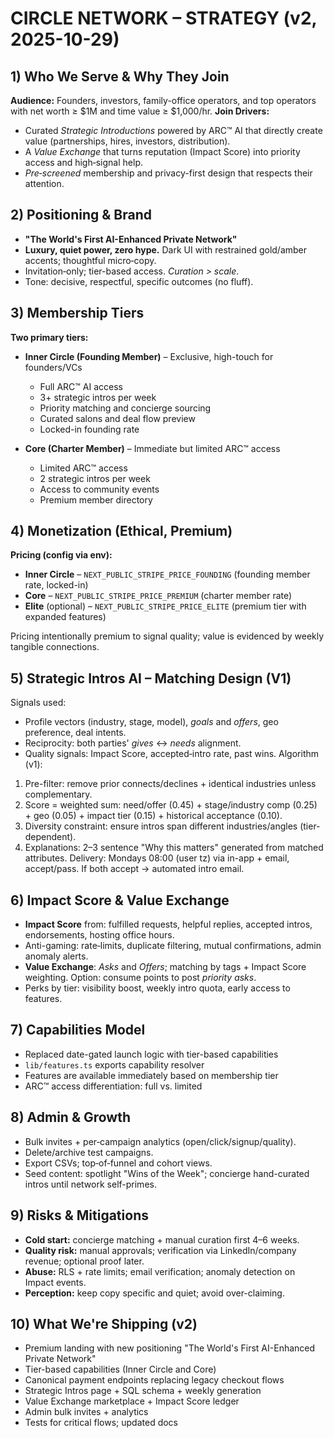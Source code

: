 # CIRCLE NETWORK – STRATEGY (v2, 2025-10-29)

## 1) Who We Serve & Why They Join
**Audience:** Founders, investors, family-office operators, and top operators with net worth ≥ $1M and time value ≥ $1,000/hr.
**Join Drivers:**
- Curated *Strategic Introductions* powered by ARC™ AI that directly create value (partnerships, hires, investors, distribution).
- A *Value Exchange* that turns reputation (Impact Score) into priority access and high‑signal help.
- *Pre‑screened* membership and privacy-first design that respects their attention.

## 2) Positioning & Brand
- **"The World's First AI-Enhanced Private Network"**
- **Luxury, quiet power, zero hype.** Dark UI with restrained gold/amber accents; thoughtful micro‑copy.
- Invitation‑only; tier-based access. *Curation > scale*.
- Tone: decisive, respectful, specific outcomes (no fluff).

## 3) Membership Tiers
**Two primary tiers:**
- **Inner Circle (Founding Member)** – Exclusive, high-touch for founders/VCs
  - Full ARC™ AI access
  - 3+ strategic intros per week
  - Priority matching and concierge sourcing
  - Curated salons and deal flow preview
  - Locked-in founding rate
  
- **Core (Charter Member)** – Immediate but limited ARC™ access
  - Limited ARC™ access
  - 2 strategic intros per week
  - Access to community events
  - Premium member directory

## 4) Monetization (Ethical, Premium)
**Pricing (config via env):**
- **Inner Circle** – `NEXT_PUBLIC_STRIPE_PRICE_FOUNDING` (founding member rate, locked-in)
- **Core** – `NEXT_PUBLIC_STRIPE_PRICE_PREMIUM` (charter member rate)
- **Elite** (optional) – `NEXT_PUBLIC_STRIPE_PRICE_ELITE` (premium tier with expanded features)

Pricing intentionally premium to signal quality; value is evidenced by weekly tangible connections.

## 5) Strategic Intros AI – Matching Design (V1)
Signals used:
- Profile vectors (industry, stage, model), *goals* and *offers*, geo preference, deal intents.
- Reciprocity: both parties' *gives* ↔ *needs* alignment.
- Quality signals: Impact Score, accepted‑intro rate, past wins.
Algorithm (v1):
1. Pre-filter: remove prior connects/declines + identical industries unless complementary.
2. Score = weighted sum: need/offer (0.45) + stage/industry comp (0.25) + geo (0.05) + impact tier (0.15) + historical acceptance (0.10).
3. Diversity constraint: ensure intros span different industries/angles (tier-dependent).
4. Explanations: 2–3 sentence "Why this matters" generated from matched attributes.
Delivery: Mondays 08:00 (user tz) via in-app + email, accept/pass. If both accept → automated intro email.

## 6) Impact Score & Value Exchange
- **Impact Score** from: fulfilled requests, helpful replies, accepted intros, endorsements, hosting office hours.
- Anti-gaming: rate‑limits, duplicate filtering, mutual confirmations, admin anomaly alerts.
- **Value Exchange**: *Asks* and *Offers*; matching by tags + Impact Score weighting. Option: consume points to post *priority asks*.
- Perks by tier: visibility boost, weekly intro quota, early access to features.

## 7) Capabilities Model
- Replaced date-gated launch logic with tier-based capabilities
- `lib/features.ts` exports capability resolver
- Features are available immediately based on membership tier
- ARC™ access differentiation: full vs. limited

## 8) Admin & Growth
- Bulk invites + per‑campaign analytics (open/click/signup/quality).
- Delete/archive test campaigns.
- Export CSVs; top‑of‑funnel and cohort views.
- Seed content: spotlight "Wins of the Week"; concierge hand-curated intros until network self-primes.

## 9) Risks & Mitigations
- **Cold start:** concierge matching + manual curation first 4–6 weeks.
- **Quality risk:** manual approvals; verification via LinkedIn/company revenue; optional proof later.
- **Abuse:** RLS + rate limits; email verification; anomaly detection on Impact events.
- **Perception:** keep copy specific and quiet; avoid over-claiming.

## 10) What We're Shipping (v2)
- Premium landing with new positioning "The World's First AI-Enhanced Private Network"
- Tier-based capabilities (Inner Circle and Core)
- Canonical payment endpoints replacing legacy checkout flows
- Strategic Intros page + SQL schema + weekly generation
- Value Exchange marketplace + Impact Score ledger
- Admin bulk invites + analytics
- Tests for critical flows; updated docs
